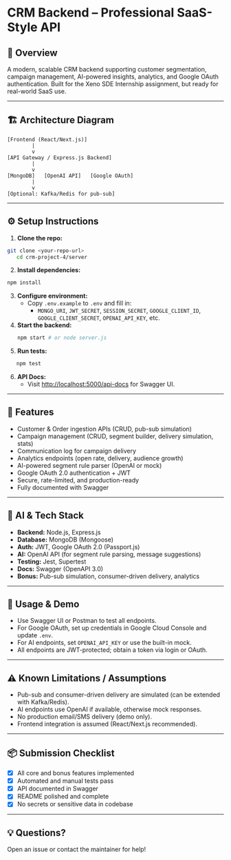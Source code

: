 # CRM Backend – Professional SaaS-Style API

## 🚀 Overview
A modern, scalable CRM backend supporting customer segmentation, campaign management, AI-powered insights, analytics, and Google OAuth authentication. Built for the Xeno SDE Internship assignment, but ready for real-world SaaS use.

---

## 🏗️ Architecture Diagram
```
[Frontend (React/Next.js)]
        |
        v
[API Gateway / Express.js Backend]
        |
        v
[MongoDB]   [OpenAI API]   [Google OAuth]
        |
        v
[Optional: Kafka/Redis for pub-sub]
```

---

## ⚙️ Setup Instructions
1. **Clone the repo:**
```bash
git clone <your-repo-url>
   cd crm-project-4/server
```
2. **Install dependencies:**
```bash
npm install
```
3. **Configure environment:**
   - Copy `.env.example` to `.env` and fill in:
     - `MONGO_URI`, `JWT_SECRET`, `SESSION_SECRET`, `GOOGLE_CLIENT_ID`, `GOOGLE_CLIENT_SECRET`, `OPENAI_API_KEY`, etc.
4. **Start the backend:**
   ```bash
   npm start # or node server.js
   ```
5. **Run tests:**
```bash
   npm test
   ```
6. **API Docs:**
   - Visit [http://localhost:5000/api-docs](http://localhost:5000/api-docs) for Swagger UI.

---

## 🔑 Features
- Customer & Order ingestion APIs (CRUD, pub-sub simulation)
- Campaign management (CRUD, segment builder, delivery simulation, stats)
- Communication log for campaign delivery
- Analytics endpoints (open rate, delivery, audience growth)
- AI-powered segment rule parser (OpenAI or mock)
- Google OAuth 2.0 authentication + JWT
- Secure, rate-limited, and production-ready
- Fully documented with Swagger

---

## 🤖 AI & Tech Stack
- **Backend:** Node.js, Express.js
- **Database:** MongoDB (Mongoose)
- **Auth:** JWT, Google OAuth 2.0 (Passport.js)
- **AI:** OpenAI API (for segment rule parsing, message suggestions)
- **Testing:** Jest, Supertest
- **Docs:** Swagger (OpenAPI 3.0)
- **Bonus:** Pub-sub simulation, consumer-driven delivery, analytics

---

## 📝 Usage & Demo
- Use Swagger UI or Postman to test all endpoints.
- For Google OAuth, set up credentials in Google Cloud Console and update `.env`.
- For AI endpoints, set `OPENAI_API_KEY` or use the built-in mock.
- All endpoints are JWT-protected; obtain a token via login or OAuth.

---

## ⚠️ Known Limitations / Assumptions
- Pub-sub and consumer-driven delivery are simulated (can be extended with Kafka/Redis).
- AI endpoints use OpenAI if available, otherwise mock responses.
- No production email/SMS delivery (demo only).
- Frontend integration is assumed (React/Next.js recommended).

---

## 📦 Submission Checklist
- [x] All core and bonus features implemented
- [x] Automated and manual tests pass
- [x] API documented in Swagger
- [x] README polished and complete
- [x] No secrets or sensitive data in codebase

---

## 💡 Questions?
Open an issue or contact the maintainer for help!
